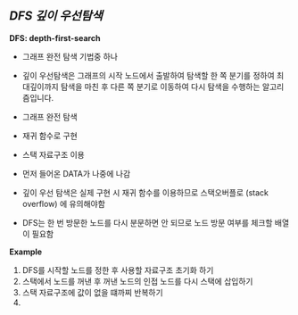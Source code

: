 ***DFS 깊이 우선탐색***
-
**DFS: depth-first-search**

* 그래프 완전 탐색 기법중 하나
* 깊이 우선탐색은 그래프의 시작 노드에서 출발하여 탐색할 한 쪽 분기를 정하여 최대깊이까지 탐색을 마친 후 다른 쪽 분기로 이동하여 다시 탐색을 수행하는 알고리즘입니다.

 
* 그래프 완전 탐색
* 재귀 함수로 구현
* 스택 자료구조 이용
* 먼저 들어온 DATA가 나중에 나감


* 깊이 우선 탐색은 실제 구현 시 재귀 함수를 이용하므로 스택오버플로 (stack overflow) 에 유의해야함


* DFS는 한 번 방문한 노드를 다시 분문하면 안 되므로 노드 방문 여부를 체크할 배열이 필요함




**Example**
1. DFS를 시작할 노드를 정한 후 사용할 자료구조 초기화 하기
2. 스택에서 노드를 꺼낸 후 꺼낸 노드의 인접 노드를 다시 스택에 삽입하기
3. 스택 자료구조에 값이 없을 떄까찌 반복하기
4. 